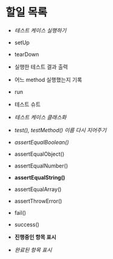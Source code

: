 # 할일 목록

- *테스트 케이스 실행하기*
- setUp
- tearDown
- 실행한 테스트 결과 출력
- 어느 method 실행했는지 기록
- run
- 테스트 슈트
- *테스트 케이스 클래스화*
- *test(), testMethod() 이름 다시 지어주기*
- *assertEqualBoolean()*
- assertEqualObject()
- assertEqualNumber()
- **assertEqualString()**
- assertEqualArray()
- assertThrowError()
- fail()
- success()

- **진행중인 항목 표시**
- *완료된 항목 표시*